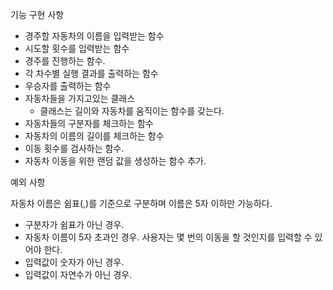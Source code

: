 기능 구현 사항
 - 경주할 자동차의 이름을 입력받는 함수
 - 시도할 횟수를 입력받는 함수
 - 경주를 진행하는 함수.
 - 각 차수별 실행 결과를 출력하는 함수
 - 우승자를 출력하는 함수
 - 자동차들을 가지고있는 클래스
    - 클래스는 길이와 자동차를 움직이는 함수를 갖는다.
 - 자동차들의 구분자를 체크하는 함수
 - 자동차의 이름의 길이를 체크하는 함수
 - 이동 횟수를 검사하는 함수.
 - 자동차 이동을 위한 랜덤 값을 생성하는 함수 추가.


예외 사항

자동차 이름은 쉼표(,)를 기준으로 구분하며 이름은 5자 이하만 가능하다.
 - 구분자가 쉼표가 아닌 경우.
 - 자동차 이름이 5자 초과인 경우.
사용자는 몇 번의 이동을 할 것인지를 입력할 수 있어야 한다.
  - 입력값이 숫자가 아닌 경우.
  - 입력값이 자연수가 아닌 경우.